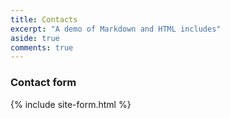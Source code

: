 ```yaml
---
title: Contacts
excerpt: "A demo of Markdown and HTML includes"
aside: true
comments: true
---
```

### Contact form

{% include site-form.html %}
<!--
### Demo map embed

{% include map.html id="1UT-2Z-Vg_MG_TrS5X2p8SthsJhc" %}

### Button include

{% include button.html text="A button" link="https://david.darn.es" %}

{% include button.html text="A button with icon" link="https://twitter.com/daviddarnes" icon="twitter" %}

### Icon include

{% include icon.html id="twitter" %} [{% include icon.html id="linkedin" %}](https://www.linkedin.com/in/daviddarnes)

### Video include

{% include video.html id="zrkcGL5H3MU" %}

### Image includes

{% include figure.html image="https://unsplash.it/300/400?image=123" caption="This image has a caption" %}

{% include figure.html image="https://unsplash.it/300/400?image=123" caption="This image has a caption but also alt text" alt="This is the alt text" position="right" %}

{% include figure.html image="https://unsplash.it/800/400?image=123" alt="This image has alt text but no caption" %} -->
